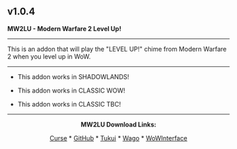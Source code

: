 v1.0.4
------------------------------

**MW2LU - Modern Warfare 2 Level Up!**

------------------------------

This is an addon that will play the "LEVEL UP!" chime from Modern Warfare 2 when you level up in WoW.

------------------------------

- This addon works in SHADOWLANDS!

- This addon works in CLASSIC WOW!

- This addon works in CLASSIC TBC!

------------------------------
<div align="center">

**MW2LU Download Links:**

[Curse](https://www.curseforge.com/wow/addons/mw2lu "This link takes you to the Curseforge.com website, you may download it here and help support the developers.") * [GitHub](https://github.com/donniedice/MW2LU "This link takes you to the GitHub.com website, you may download it here.") * [Tukui](https://www.tukui.org/addons.php?id=230 "This link takes you to the Tukui.org website, you may download it here.") * [Wago](https://addons.wago.io/addons/mw2lu "This link takes you to the Wago.io website, you may download it here and help support the developers.") * [WoWInterface](https://www.wowinterface.com/downloads/info26258-MW2LU-ModernWarfare2LevelUp.html "This link takes you to the WoWInterface.com website, you may download it here.")

</div>
